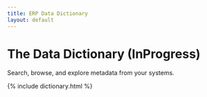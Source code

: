 ```yaml
---
title: ERP Data Dictionary
layout: default
---
```


# The Data Dictionary (InProgress)

Search, browse, and explore metadata from your systems.

{% include dictionary.html %}
